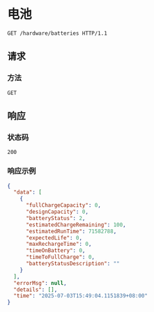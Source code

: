 # 电池

```http
GET /hardware/batteries HTTP/1.1
```

## 请求

### 方法

`GET`

## 响应

### 状态码

`200`

### 响应示例

```json
{
  "data": [
    {
      "fullChargeCapacity": 0,
      "designCapacity": 0,
      "batteryStatus": 2,
      "estimatedChargeRemaining": 100,
      "estimatedRunTime": 71582788,
      "expectedLife": 0,
      "maxRechargeTime": 0,
      "timeOnBattery": 0,
      "timeToFullCharge": 0,
      "batteryStatusDescription": ""
    }
  ],
  "errorMsg": null,
  "details": [],
  "time": "2025-07-03T15:49:04.1151839+08:00"
}
```
